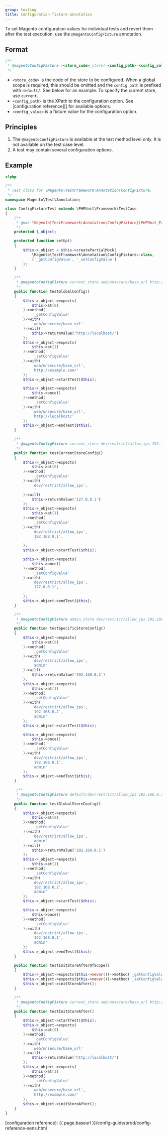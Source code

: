```yaml
---
group: testing
title: Configuration fixture annotation
---
```


To set Magento configuration values for individual tests and revert them after the test execution, use the `@magentoConfigFixture` annotation.

## Format

```php
/**
 * @magentoConfigFixture [<store_code>_store] <config_path> <config_value>
 */
```

-  `<store_code>` is the code of the store to be configured.
   When a global scope is required, this should be omitted and the `config path` is prefixed with `default/`. See below for an example.
   To specify the current store, use `current`.
-  `<config_path>` is the XPath to the configuration option.
   See [configuration reference][] for available options.
-  `<config_value>` is a fixture value for the configuration option.

## Principles

1. The `@magentoConfigFixture` is available at the test method level only.
   It is not available on the test case level.
1. A test may contain several configuration options.

## Example

```php
<?php

/**
 * Test class for \Magento\TestFramework\Annotation\ConfigFixture.
 */
namespace Magento\Test\Annotation;

class ConfigFixtureTest extends \PHPUnit\Framework\TestCase
{
    /**
     * @var \Magento\TestFramework\Annotation\ConfigFixture|\PHPUnit_Framework_MockObject_MockObject
     */
    protected $_object;

    protected function setUp()
    {
        $this->_object = $this->createPartialMock(
            \Magento\TestFramework\Annotation\ConfigFixture::class,
            ['_getConfigValue', '_setConfigValue']
        );
    }

    /**
     * @magentoConfigFixture current_store web/unsecure/base_url http://example.com/
     */
    public function testGlobalConfig()
    {
        $this->_object->expects(
            $this->at(0)
        )->method(
            '_getConfigValue'
        )->with(
            'web/unsecure/base_url'
        )->will(
            $this->returnValue('http://localhost/')
        );
        $this->_object->expects(
            $this->at(1)
        )->method(
            '_setConfigValue'
        )->with(
            'web/unsecure/base_url',
            'http://example.com/'
        );
        $this->_object->startTest($this);

        $this->_object->expects(
            $this->once()
        )->method(
            '_setConfigValue'
        )->with(
            'web/unsecure/base_url',
            'http://localhost/'
        );
        $this->_object->endTest($this);
    }

    /**
     * @magentoConfigFixture current_store dev/restrict/allow_ips 192.168.0.1
     */
    public function testCurrentStoreConfig()
    {
        $this->_object->expects(
            $this->at(0)
        )->method(
            '_getConfigValue'
        )->with(
            'dev/restrict/allow_ips',
            ''
        )->will(
            $this->returnValue('127.0.0.1')
        );
        $this->_object->expects(
            $this->at(1)
        )->method(
            '_setConfigValue'
        )->with(
            'dev/restrict/allow_ips',
            '192.168.0.1',
            ''
        );
        $this->_object->startTest($this);

        $this->_object->expects(
            $this->once()
        )->method(
            '_setConfigValue'
        )->with(
            'dev/restrict/allow_ips',
            '127.0.0.1',
            ''
        );
        $this->_object->endTest($this);
    }

    /**
     * @magentoConfigFixture admin_store dev/restrict/allow_ips 192.168.0.2
     */
    public function testSpecificStoreConfig()
    {
        $this->_object->expects(
            $this->at(0)
        )->method(
            '_getConfigValue'
        )->with(
            'dev/restrict/allow_ips',
            'admin'
        )->will(
            $this->returnValue('192.168.0.1')
        );
        $this->_object->expects(
            $this->at(1)
        )->method(
            '_setConfigValue'
        )->with(
            'dev/restrict/allow_ips',
            '192.168.0.2',
            'admin'
        );
        $this->_object->startTest($this);

        $this->_object->expects(
            $this->once()
        )->method(
            '_setConfigValue'
        )->with(
            'dev/restrict/allow_ips',
            '192.168.0.1',
            'admin'
        );
        $this->_object->endTest($this);
    }

     /**
     * @magentoConfigFixture default/dev/restrict/allow_ips 192.168.0.2
     */
    public function testGlobalStoreConfig()
    {
        $this->_object->expects(
            $this->at(0)
        )->method(
            '_getConfigValue'
        )->with(
            'dev/restrict/allow_ips',
            'admin'
        )->will(
            $this->returnValue('192.168.0.1')
        );
        $this->_object->expects(
            $this->at(1)
        )->method(
            '_setConfigValue'
        )->with(
            'dev/restrict/allow_ips',
            '192.168.0.2',
            'admin'
        );
        $this->_object->startTest($this);

        $this->_object->expects(
            $this->once()
        )->method(
            '_setConfigValue'
        )->with(
            'dev/restrict/allow_ips',
            '192.168.0.1',
            'admin'
        );
        $this->_object->endTest($this);
    }

    public function testInitStoreAfterOfScope()
    {
        $this->_object->expects($this->never())->method('_getConfigValue');
        $this->_object->expects($this->never())->method('_setConfigValue');
        $this->_object->initStoreAfter();
    }

    /**
     * @magentoConfigFixture current_store web/unsecure/base_url http://example.com/
     */
    public function testInitStoreAfter()
    {
        $this->_object->startTest($this);
        $this->_object->expects(
            $this->at(0)
        )->method(
            '_getConfigValue'
        )->with(
            'web/unsecure/base_url'
        )->will(
            $this->returnValue('http://localhost/')
        );
        $this->_object->expects(
            $this->at(1)
        )->method(
            '_setConfigValue'
        )->with(
            'web/unsecure/base_url',
            'http://example.com/'
        );
        $this->_object->initStoreAfter();
    }
}

```

<!-- Link definitions -->

[configuration reference]: {{ page.baseurl }}/config-guide/prod/config-reference-sens.html
